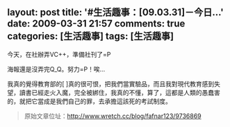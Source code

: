 layout: post
title: '#生活趣事：[09.03.31]－今日...'
date: 2009-03-31 21:57
comments: true
categories: [生活趣事]
tags: [生活趣事]
---
今天，在社辦弄VC++，準備社刊了=P

海報還是沒弄完Q_Q。努力=P！唉...

我真的覺得教育部的[ ]真的很可恨，把我們當實驗品，而且我對現代教育感到失望，讀書已經走火入魔，完全被綁住，我真的不懂，算了，這都是人類的愚蠢害的，就把它當成是我們自己的罪，去承擔這該死的考試制度。

> 原始文章位址：http://www.wretch.cc/blog/fafnar123/9736869